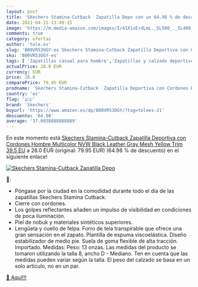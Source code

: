 ```yaml
---
layout: post
title: 'Skechers Stamina-Cutback  Zapatilla Depo con un 64.98 % de descuento'
date: 2021-04-15 13:49:15
image: 'https://m.media-amazon.com/images/I/41X1xE+dLmL._SL500_._SL400_.jpg'
comments: true
category: ofertas
author: 'tole.es'
slug: 'B00VR53OGY-es Skechers Stamina-Cutback Zapatilla Deportiva con Cordones...'
sku: 'B00VR53OGY-es'
tags: [ 'Zapatillas casual para hombre','Zapatillas y calzado deportivo para hombre','Zapatos','Zapatos para hombre','Zapatos y complementos','skechers','zapatilla', ]
actualPrice: 28.0 EUR
currency: EUR
price: 28.0
comparePrice: 79.95 EUR
prodname: 'Skechers Stamina-Cutback  Zapatilla Deportiva con Cordones Hombre  Multicolor NVW Black Leather Gray Mesh Yellow Trim  39.5 EU'
country: 'es'
flag: '🇪🇸'
brand: 'Skechers'
buyurl: 'https://www.amazon.es/dp/B00VR53OGY/?tag=tolees-21'
descuento: '64.98'
average: '37.0938888888889'
---
```


En este momento está [Skechers Stamina-Cutback  Zapatilla Deportiva con Cordones Hombre  Multicolor NVW Black Leather Gray Mesh Yellow Trim  39.5 EU](https://www.amazon.es/dp/B00VR53OGY/?tag=tolees-21) a 28.0 EUR (original: 79.95 EUR) (64.98 %  de descuento) en el siguiente enlace!

[![Skechers Stamina-Cutback  Zapatilla Depo](https://m.media-amazon.com/images/I/41X1xE+dLmL._SL500_._SL400_.jpg)](https://www.amazon.es/dp/B00VR53OGY/?tag=tolees-21)

🔎:

- Póngase por la ciudad en la comodidad durante todo el día de las zapatillas Skechers Stamina Cutback.
- Cierre con cordones.
- Los golpes reflectantes añaden un impulso de visibilidad en condiciones de poca iluminación.
- Piel de nobuk y materiales sintéticos superiores.
- Lengüeta y cuello de felpa. Forro de tela transpirable que ofrece una gran sensación en el zapato. Plantilla de espuma viscoelástica. Diseño estabilizador de medio pie. Suela de goma flexible de alta tracción. Importado. Medidas: Peso: 13 onzas. Las medidas del producto se tomaron utilizando la talla 8, ancho D - Mediano. Ten en cuenta que las medidas pueden variar según la talla. El peso del calzado se basa en un solo artículo, no en un par.

[🛒 Aquí!!!](https://www.amazon.es/dp/B00VR53OGY/?tag=tolees-21)
